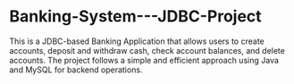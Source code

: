 # Banking-System---JDBC-Project
This is a JDBC-based Banking Application that allows users to create accounts, deposit and withdraw cash, check account balances, and delete accounts. The project follows a simple and efficient approach using Java and MySQL for backend operations.
